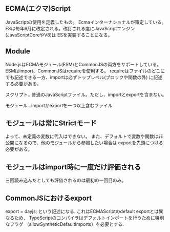 ## ECMA(エクマ)Script
JavaScriptの使用を定義したもの。
Ecmaインターナショナルが策定している。
ESは毎年6月に改定される。改訂される度にJavaScriptエンジン(JavaScriptCoreやV8)は
ESを実装することになる。

##  Module
Node.jsはECMAモジュール(ESM)とCommonJSの両方をサポートしている。
ESMはimport、CommonJSはrequireを使用する。
requireはファイルのどこにでも記述できる一方、importは必ずトップレベル(ブロックや関数の外)
に記述する必要がある。

スクリプト...普通のJavaScriptファイル。ただし、importとexportを含まない。

モジュール...importかexportを一つ以上含むファイル

## モジュールは常にStrictモード
よって、未定義の変数に代入はできない。
また、デフォルトで変数や関数は非公開になるので、他のモジュールから参照したい場合は
exportを先頭につける必要がある。

## モジュールはimport時に一度だけ評価される
三回読み込んだとしても評価されるのは最初の一回目のみ。

## CommonJSにおけるexport
export = dayjs;
という記述になる.
これはECMAScriptのdefault exportとは異なるため、
TypeScriptのコンパイラはデフォルトインポートを行うために特別なフラグ
（allowSyntheticDefaultImports）を必要とする.
